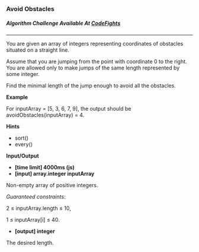 ### Avoid Obstacles

##### Algorithm Challenge Available At [CodeFights](https://codefights.com/arcade/intro/level-5/XC9Q2DhRRKQrfLhb5)
---

You are given an array of integers representing coordinates of obstacles situated on a straight line.

Assume that you are jumping from the point with coordinate 0 to the right. You are allowed only to make jumps of the same length represented by some integer.

Find the minimal length of the jump enough to avoid all the obstacles.

**Example**

For inputArray = [5, 3, 6, 7, 9], the output should be
avoidObstacles(inputArray) = 4.

**Hints**
-   sort()
-   every()

**Input/Output**

- **[time limit] 4000ms (js)**
- **[input] array.integer inputArray**

Non-empty array of positive integers.

*Guaranteed constraints:*

2 ≤ inputArray.length ≤ 10,

1 ≤ inputArray[i] ≤ 40.

- **[output] integer**

The desired length.
